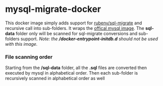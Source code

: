 # mysql-migrate-docker

This docker image simply adds support for [rubenv/sql-migrate](https://github.com/rubenv/sql-migrate) and recursive call into sub-folders.
It wraps the [offical mysql image](https://github.com/docker-library/mysql/). 
The **sql-data** folder only will be scanned for sql-migrate conversions and sub-folders support.
*Note: the **/docker-entrypoint-initdb.d** should not be used with this image.*

### File scanning order
Starting from the **/sql-data** folder, all the **.sql** files are converted then executed by mysql in alphabetical order. 
Then each sub-folder is recursively scanned in alphabetical order as well

